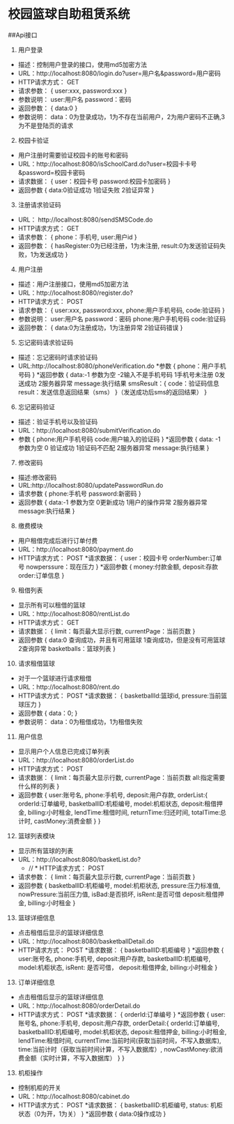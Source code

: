 # 校园篮球自助租赁系统

##Api接口

1. 用户登录
* 描述：控制用户登录的接口，使用md5加密方法
* URL：http://localhost:8080/login.do?user=用户名&password=用户密码
* HTTP请求方式： GET
* 请求参数：
    {
        user:xxx,
        password:xxx
    }
* 参数说明：
    user:用户名
    password：密码
* 返回参数：
{
    data:0
}   
* 参数说明：
    data：0为登录成功，1为不存在当前用户，2为用户密码不正确,3为不是登陆页的请求


2. 校园卡验证
* 用户注册时需要验证校园卡的账号和密码
* URL：http://localhost:8080/isSchoolCard.do?user=校园卡卡号&password=校园卡密码
* 请求数据：
{
   user：校园卡号
   password:校园卡加密码
}
* 返回参数
{
   data:0验证成功 1验证失败 2验证异常
}

3. 注册请求验证码
* URL： http://localhost:8080/sendSMSCode.do
* HTTP请求方式： GET
* 请求参数：
    {
        phone：手机号,
        user:用户id
    }
* 返回参数：
{
    hasRegister:0为已经注册，1为未注册,
    result:0为发送验证码失败，1为发送成功
}

    
4. 用户注册
* 描述：用户注册接口，使用md5加密方法
* URL：http://localhost:8080/register.do?
* HTTP请求方式： POST
* 请求参数：
    {
        user:xxx,
        password:xxx,
        phone:用户手机号码,
        code:验证码
    }
* 参数说明：
    user:用户名
    password：密码
    phone:用户手机号码
    code:验证码
* 返回参数：
{
    data:0为注册成功，1为注册异常 2验证码错误
}
    
5. 忘记密码请求验证码
* 描述：忘记密码时请求验证码
* URL:http://localhost:8080/phoneVerification.do
*参数
{
   phone：用户手机号码
}
*返回参数
{
   data:-1 参数为空 -2输入不是手机号码 1手机号未注册 0发送成功 2服务器异常
   message:执行结果
   smsResult：{
      code：验证码信息
      result：发送信息返回结果（sms）
   }（发送成功后sms的返回结果）
}

6. 忘记密码验证
* 描述：验证手机号以及验证码
* URL：http://localhost:8080/submitVerification.do
* 参数
{
   phone:用户手机号码
   code:用户输入的验证码
}
*返回参数
{
   data: -1 参数为空 0 验证成功 1验证码不匹配  2服务器异常
   message:执行结果
} 

7. 修改密码
* 描述:修改密码
* URL:http://localhost:8080/updatePasswordRun.do
* 请求参数
{
   phone:手机号
   password:新密码
}
* 返回参数
{
  data:-1 参数为空 0更新成功 1用户的操作异常 2服务器异常
  message:执行结果
}
    
8. 缴费模块
* 用户租借完成后进行订单付费
* URL：http://localhost:8080/payment.do
* HTTP请求方式： POST
*请求数据：
{
   user：校园卡号
   orderNumber:订单号
   nowperssure：现在压力
}
*返回参数
{
   money:付款金额,
   deposit:存款
   order:订单信息
}

9. 租借列表
* 显示所有可以租借的篮球
* URL：http://localhost:8080/rentList.do
* HTTP请求方式： GET
* 请求数据：
{
   limit：每页最大显示行数,
   currentPage：当前页数
}
* 返回参数
{
   data:0 查询成功，并且有可用篮球  1查询成功，但是没有可用篮球 2查询异常
   basketballs：篮球列表
} 

10. 请求租借篮球
* 对于一个篮球进行请求租借
* URL：http://localhost:8080/rent.do
* HTTP请求方式： POST
*请求数据：
{
    basketballId:篮球id,
    pressure:当前篮球压力
}
* 返回参数
{
   data：0;
}
* 参数说明：
    data：0为租借成功，1为租借失败
    
11. 用户信息
* 显示用户个人信息已完成订单列表
* URL：http://localhost:8080/orderList.do
* HTTP请求方式： POST
* 请求数据：
{
    limit：每页最大显示行数,
    currentPage：当前页数
    all:指定需要什么样的列表
}
* 返回参数
{
    user:账号名,
    phone:手机号,
    deposit:用户存款,
    orderList:{
    orderId:订单编号,
    basketballID:机柜编号, 
    model:机柜状态,
    deposit:租借押金,
    billing:小时租金,
    lendTime:租借时间,
    returnTime:归还时间,
    totalTime:总计时,
    castMoney:消费金额
    }
}

12. 篮球列表模块
* 显示所有篮球的列表
* URL：http://localhost:8080/basketList.do?
    * // * HTTP请求方式： POST
* 请求参数：
{
    limit：每页最大显示行数,
    currentPage：当前页数
}
* 返回参数
{
    basketballID:机柜编号,
    model:机柜状态,
    pressure:压力标准值,
    nowPressure:当前压力值,
    isBad:是否损坏,
    isRent:是否可借
    deposit:租借押金,
    billing:小时租金
}

13. 篮球详细信息
* 点击租借后显示的篮球详细信息
* URL：http://localhost:8080/basketballDetail.do
* HTTP请求方式： POST
*请求数据：
{
    basketballID:机柜编号
}
*返回参数
{
    user:账号名,
    phone:手机号,
    deposit:用户存款,
    basketballID:机柜编号, 
    model:机柜状态,
    isRent: 是否可借，
    deposit:租借押金,
    billing:小时租金
}

13. 订单详细信息
* 点击租借后显示的篮球详细信息
* URL：http://localhost:8080/orderDetail.do
* HTTP请求方式： POST
*请求数据：
{
    orderId:订单编号
}
*返回参数
{
    user:账号名,
    phone:手机号,
    deposit:用户存款,
    orderDetail:{
    orderId:订单编号,
    basketballID:机柜编号, 
    model:机柜状态,
    deposit:租借押金,
    billing:小时租金,
    lendTime:租借时间,
    currentTime:当前时间(获取当前时间，不写入数据库),
    time:当前计时（获取当前时间计算，不写入数据库）,
    nowCastMoney:欲消费金额（实时计算，不写入数据库）
    }
}

13. 机柜操作
* 控制机柜的开关
* URL：http://localhost:8080/cabinet.do
* HTTP请求方式： POST
*请求数据：
{
    basketballID:机柜编号,
    status: 机柜状态（0为开，1为关）
}
*返回参数
{
    data:0操作成功
}
